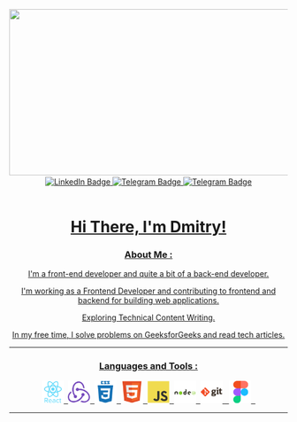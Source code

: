 
<div id="header" align="center">
  <img src="https://media.giphy.com/media/dWesBcTLavkZuG35MI/giphy.gif" width="600" height="300"/>
  
</div>
<div id="badges" align="center">
<a href="https://www.linkedin.com/in/goryachev/">
<img src="https://img.shields.io/badge/LinkedIn-blue?style=for-the-badge&logoColor=white" alt="LinkedIn Badge"/>
  <a href="https://t.me/tnmrs">
  <img src="https://img.shields.io/badge/Telegram-informational?style=for-the-badge&logoColor=white" alt="Telegram Badge"/>
    <a href="mailto:promomyers@gmail.com"/>
  <img src="https://img.shields.io/badge/Mail-informational?style=for-the-badge&logoColor=white" alt="Telegram Badge"/>
</div>

<div align="center">
  <img src="https://komarev.com/ghpvc/?username=tnmrs&style=flat-square&color=blue" alt=""/>
</div>

<h1 align="center">Hi There, I'm Dmitry!</h1>
<div align="center">
  
</div>

<div align="center">
  
  
### About Me : 
  I'm a front-end developer and quite a bit of a back-end developer. 
  

  
 I'm working as a Frontend Developer and contributing to frontend and backend for building web applications.

 Exploring Technical Content Writing.

 In my free time, I solve problems on GeeksforGeeks and read tech articles.


  
  
  ---

### Languages and Tools :
  
  <div>
  <img src="https://github.com/devicons/devicon/blob/master/icons/react/react-original-wordmark.svg" title="React" alt="React" width="40" height="40"/>&nbsp;
  <img src="https://github.com/devicons/devicon/blob/master/icons/redux/redux-original.svg" title="Redux" alt="Redux " width="40" height="40"/>&nbsp;
  <img src="https://github.com/devicons/devicon/blob/master/icons/css3/css3-plain-wordmark.svg"  title="CSS3" alt="CSS" width="40" height="40"/>&nbsp;
  <img src="https://github.com/devicons/devicon/blob/master/icons/html5/html5-original.svg" title="HTML5" alt="HTML" width="40" height="40"/>&nbsp;
  <img src="https://github.com/devicons/devicon/blob/master/icons/javascript/javascript-original.svg" title="JavaScript" alt="JavaScript" width="40" height="40"/>&nbsp;
  <img src="https://github.com/devicons/devicon/blob/master/icons/nodejs/nodejs-original-wordmark.svg" title="NodeJS" alt="NodeJS" width="40" height="40"/>&nbsp;
  <img src="https://github.com/devicons/devicon/blob/master/icons/git/git-original-wordmark.svg" title="Git" **alt="Git" width="40" height="40"/>
    &nbsp;
    <img src="https://github.com/devicons/devicon/blob/master/icons/figma/figma-original.svg" title="Figma" **alt="Figma" width="40" height="40"/>
     &nbsp;
</div>
  
  ---


  
